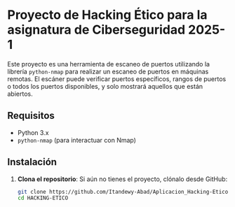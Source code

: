 # Proyecto de Hacking Ético para la asignatura de Ciberseguridad 2025-1

Este proyecto es una herramienta de escaneo de puertos utilizando la librería `python-nmap` para realizar un escaneo de puertos en máquinas remotas. El escáner puede verificar puertos específicos, rangos de puertos o todos los puertos disponibles, y solo mostrará aquellos que están abiertos.

## Requisitos

- Python 3.x
- `python-nmap` (para interactuar con Nmap)

## Instalación

1. **Clona el repositorio**:
   Si aún no tienes el proyecto, clónalo desde GitHub:
   ```bash
   git clone https://github.com/Itandewy-Abad/Aplicacion_Hacking-Etico.git
   cd HACKING-ETICO
